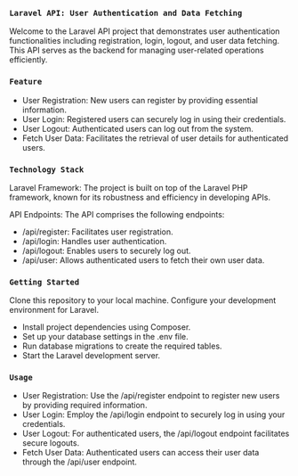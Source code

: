 ### `Laravel API: User Authentication and Data Fetching`
Welcome to the Laravel API project that demonstrates user authentication functionalities including registration, login, logout, and user data fetching. This API serves as the backend for managing user-related operations efficiently.

### `Feature`
 - User Registration: New users can register by providing essential information.
 - User Login: Registered users can securely log in using their credentials.
 - User Logout: Authenticated users can log out from the system.
 - Fetch User Data: Facilitates the retrieval of user details for authenticated users.

### `Technology Stack`
Laravel Framework: The project is built on top of the Laravel PHP framework, known for its robustness and efficiency in developing APIs.

API Endpoints: The API comprises the following endpoints:
 - /api/register: Facilitates user registration.
 - /api/login: Handles user authentication.
 - /api/logout: Enables users to securely log out.
 - /api/user: Allows authenticated users to fetch their own user data.

### `Getting Started`
Clone this repository to your local machine. Configure your development environment for Laravel.
- Install project dependencies using Composer.
- Set up your database settings in the .env file.
- Run database migrations to create the required tables.
- Start the Laravel development server.

### `Usage`
- User Registration: Use the /api/register endpoint to register new users by providing required information.
- User Login: Employ the /api/login endpoint to securely log in using your credentials.
- User Logout: For authenticated users, the /api/logout endpoint facilitates secure logouts.
- Fetch User Data: Authenticated users can access their user data through the /api/user endpoint.
